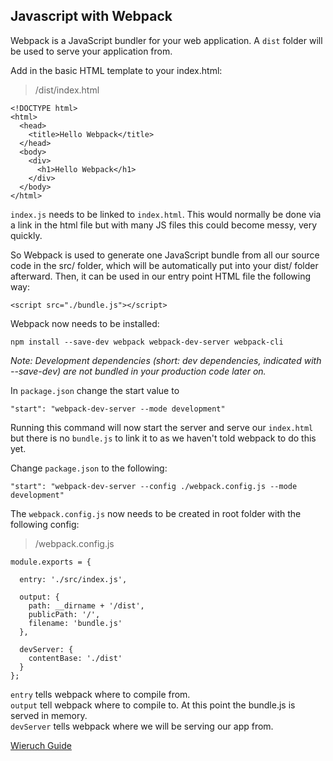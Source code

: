 ## Javascript with Webpack

Webpack is a JavaScript bundler for your web application. A `dist` folder will be used to serve your application from.

Add in the basic HTML template to your index.html:

>  /dist/index.html
```
<!DOCTYPE html>
<html>
  <head>
    <title>Hello Webpack</title>
  </head>
  <body>
    <div>
      <h1>Hello Webpack</h1>
    </div>
  </body>
</html>
```

`index.js` needs to be linked to `index.html`. This would normally be done via a link in the html file but with many JS files this could become messy, very quickly. 

So Webpack is used to generate one JavaScript bundle from all our source code in the src/ folder, which will be automatically put into your dist/ folder afterward. Then, it can be used in our entry point HTML file the following way:

```
<script src="./bundle.js"></script>
```

Webpack now needs to be installed:

```
npm install --save-dev webpack webpack-dev-server webpack-cli
```
*Note: Development dependencies (short: dev dependencies, indicated with --save-dev) are not bundled in your production code later on.*

In `package.json` change the start value to 
```
"start": "webpack-dev-server --mode development"
```

Running this command will now start the server and serve our `index.html` but there is no `bundle.js` to link it to as we haven't told webpack to do this yet. 

Change `package.json` to the following:

```
"start": "webpack-dev-server --config ./webpack.config.js --mode development"
```

The `webpack.config.js` now needs to be created in root folder with the following config:

>/webpack.config.js

```
module.exports = {

  entry: './src/index.js',

  output: {
    path: __dirname + '/dist',
    publicPath: '/',
    filename: 'bundle.js'
  },

  devServer: {
    contentBase: './dist'
  }
};
```
`entry` tells webpack where to compile from.<br>
`output` tell webpack where to compile to. At this point the bundle.js is served in memory.<br>
`devServer` tells webpack where we will be serving our app from.


[Wieruch Guide](https://www.robinwieruch.de/webpack-setup-tutorial)
